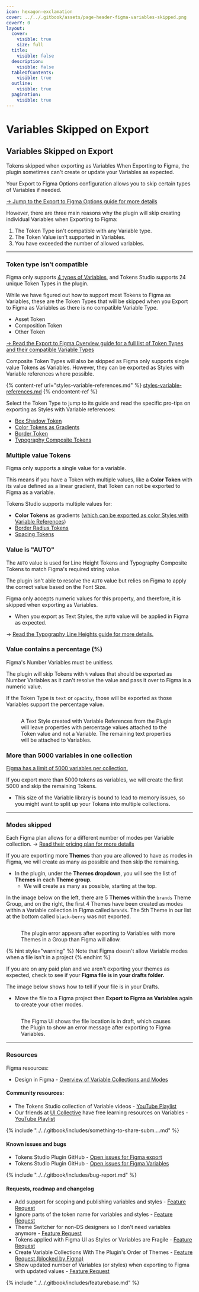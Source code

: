 ```yaml
---
icon: hexagon-exclamation
cover: ../../.gitbook/assets/page-header-figma-variables-skipped.png
coverY: 0
layout:
  cover:
    visible: true
    size: full
  title:
    visible: false
  description:
    visible: false
  tableOfContents:
    visible: true
  outline:
    visible: true
  pagination:
    visible: true
---
```


# Variables Skipped on Export

## Variables Skipped on Export

Tokens skipped when exporting as Variables When Exporting to Figma, the plugin sometimes can't create or update your Variables as expected.

Your Export to Figma Options configuration allows you to skip certain types of Variables if needed.

[→ Jump to the Export to Figma Options guide for more details](options.md)



However, there are three main reasons why the plugin will skip creating individual Variables when Exporting to Figma:

1. The Token Type isn't compatible with any Variable type.
2. The Token Value isn't supported in Variables.
3. You have exceeded the number of allowed variables.

***



### Token type isn't compatible

Figma only supports [4 types of Variables](https://help.figma.com/hc/en-us/articles/14506821864087-Overview-of-variables-collections-and-modes#h_01H9V3QSVH6TY6982N7YG6QS22), and Tokens Studio supports 24 unique Token Types in the plugin.

While we have figured out how to support most Tokens to Figma as Variables, these are the Token Types that will be skipped when you Export to Figma as Variables as there is no compatible Variable Type.&#x20;

* Asset Token
* Composition Token
* Other Token

[→ Read the Export to Figma Overview guide for a full list of Token Types and their compatible Variable Types ](./)



Composite Token Types will also be skipped as Figma only supports single value Tokens as Variables. However, they can be exported as Styles with Variable references where possible.&#x20;

{% content-ref url="styles-variable-references.md" %}
[styles-variable-references.md](styles-variable-references.md)
{% endcontent-ref %}

Select the Token Type to jump to its guide and read the specific pro-tips on exporting as Styles with Variable references:

* [Box Shadow Token](../../manage-tokens/token-types/box-shadow.md#effect-styles-in-figma)
* [Color Tokens as Gradients](../../manage-tokens/token-types/color/gradient.md#color-styles-with-variable-references)
* [Border Token](../../manage-tokens/token-types/border.md#border-composite-token-type)
* [Typography Composite Tokens](../../manage-tokens/token-types/typography/#text-styles-in-figma)



### Multiple value Tokens

Figma only supports a single value for a variable.

This means if you have a Token with multiple values, like a **Color Token** with its value defined as a linear gradient, that Token can not be exported to Figma as a variable.

Tokens Studio supports multiple values for:

* **Color Tokens** as gradients ([which can be exported as color Styles with Variable References](../../manage-tokens/token-types/color/gradient.md#color-styles-with-variable-references))
* [Border Radius Tokens ](../../manage-tokens/token-types/dimension/border-radius.md#multiple-values)
* [Spacing Tokens ](../../manage-tokens/token-types/dimension/spacing.md#multiple-values)



### Value is "AUTO"

The `AUTO` value is used for Line Height Tokens and Typography Composite Tokens to match Figma's required string value.

The plugin isn't able to resolve the `AUTO` value but relies on Figma to apply the correct value based on the Font Size.

Figma only accepts numeric values for this property, and therefore, it is skipped when exporting as Variables.

* When you export as Text Styles, the `AUTO` value will be applied in Figma as expected.

→ [Read the Typography Line Heights guide for more details.](../../manage-tokens/token-types/typography/line-height.md#possible-values)



### Value contains a percentage (%)

Figma's Number Variables must be unitless.

The plugin will skip Tokens with `%` values that should be exported as Number Variables as it can't resolve the value and pass it over to Figma is a numeric value.

If the Token Type is `text` or `opacity`, those will be exported as those Variables support the percentage value.

<figure><img src="../../.gitbook/assets/Variables-Skipped-percentage-typography-V2-1.png" alt=""><figcaption><p>A Text Style created with Variable References from the Plugin will leave properties with percentage values attached to the Token value and not a Variable. The remaining text properties will be attached to Variables. </p></figcaption></figure>



### More than 5000 variables in one collection

[Figma has a limit of 5000 variables per collection.](https://help.figma.com/hc/en-us/articles/14506821864087-Overview-of-variables-collections-and-modes)

If you export more than 5000 tokens as variables, we will create the first 5000 and skip the remaining Tokens.

* This size of the Variable library is bound to lead to memory issues, so you might want to split up your Tokens into multiple collections.

***



### Modes skipped

Each Figma plan allows for a different number of modes per Variable collection. → [Read their pricing plan for more details](https://www.figma.com/pricing/#features)

If you are exporting more **Themes** than you are allowed to have as modes in Figma, we will create as many as possible and then skip the remaining.

* In the plugin, under the **Themes dropdown**, you will see the list of **Themes** in each **Theme group**.
  * We will create as many as possible, starting at the top.

In the image below on the left, there are 5 **Themes** within the `brands` Theme Group, and on the right, the first 4 Themes have been created as modes within a Variable collection in Figma called `brands`. The 5th Theme in our list at the bottom called `black-berry` was not exported.

<figure><img src="../../.gitbook/assets/Variables-export-moreThemes-Error-V2-1.png" alt=""><figcaption><p>The plugin error appears after exporting to Variables with more Themes in a Group than Figma will allow.</p></figcaption></figure>



{% hint style="warning" %}
Note that Figma doesn't allow Variable modes when a file isn't in a project
{% endhint %}



If you are on any paid plan and we aren't exporting your themes as expected, check to see if your **Figma file is in your drafts folder.**

The image below shows how to tell if your file is in your Drafts.

* Move the file to a Figma project then **Export to Figma as Variables** again to create your other modes.

<figure><img src="../../.gitbook/assets/exportVariables-error-draft-V2-2.1.png" alt=""><figcaption><p>The Figma UI shows the file location is in draft, which causes the Plugin to show an error message after exporting to Figma Variables.</p></figcaption></figure>



***



### Resources

Figma resources:

* Design in Figma - [Overview of Variable Collections and Modes](https://help.figma.com/hc/en-us/articles/14506821864087-Overview-of-variables-collections-and-modes)



#### Community resources:

* The Tokens Studio collection of Variable videos - [YouTube Playlist](https://youtube.com/playlist?list=PL-QzDOr0R7mOv7xV9NO2Z15n6uwWHfFul\&si=um4MybodvHCfBUbo)
* Our friends at [UI Collective](https://uicollective.co/designer-tools-and-resources) have free learning resources on Variables - [YouTube Playlist](https://www.youtube.com/playlist?list=PLkmvmF0zhgT_-dXmw8DWMV85MK5rkv135)

{% include "../../.gitbook/includes/something-to-share-subm....md" %}



#### Known issues and bugs

* Tokens Studio Plugin GitHub - [Open issues for Figma export](https://github.com/tokens-studio/figma-plugin/labels/Figma%20export)
* Tokens Studio Plugin GitHub - [Open issues for Figma Variables](https://github.com/tokens-studio/figma-plugin/labels/Figma%20variables)

{% include "../../.gitbook/includes/bug-report.md" %}

#### Requests, roadmap and changelog

* Add support for scoping and publishing variables and styles - [Feature Request](https://feedback.tokens.studio/p/add-support-for-scoping-and-publishing-variables-and-styles)
* Ignore parts of the token name for variables and styles - [Feature Request](https://feedback.tokens.studio/p/ignore-parts-of-the-token-name-for-variables)
* Theme Switcher for non-DS designers so I don't need variables anymore - [Feature Request](https://feedback.tokens.studio/p/theme-switcher-for-non-ds-designers)
* Tokens applied with Figma UI as Styles or Variables are Fragile - [Feature Request](https://feedback.tokens.studio/p/tokens-applied-as-variables-or-styles-are-fragile)
* Create Variable Collections With The Plugin's Order of Themes - [Feature Request (blocked by Figma)](https://feedback.tokens.studio/p/create-variable-collections-with-the-plugins-order)
* Show updated number of Variables (or styles) when exporting to Figma with updated values - [Feature Request](https://feedback.tokens.studio/p/twistedrightwardsarrows-show-updated-number-when-exporting-variables-with-updated-values)

{% include "../../.gitbook/includes/featurebase.md" %}
